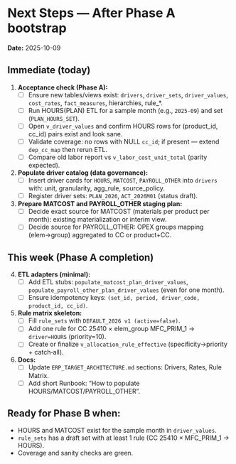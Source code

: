 # Next Steps — After Phase A bootstrap
**Date:** 2025-10-09

## Immediate (today)
1) **Acceptance check (Phase A):**
   - [ ] Ensure new tables/views exist: `drivers`, `driver_sets`, `driver_values`, `cost_rates`, `fact_measures`, hierarchies, rule_*.
   - [ ] Run HOURS(PLAN) ETL for a sample month (e.g., `2025-09`) and set (`PLAN_HOURS_SET`).
   - [ ] Open `v_driver_values` and confirm HOURS rows for (product_id, cc_id) pairs exist and look sane.
   - [ ] Validate coverage: no rows with NULL `cc_id`; if present — extend `dep_cc_map` then rerun ETL.
   - [ ] Compare old labor report vs `v_labor_cost_unit_total` (parity expected).

2) **Populate driver catalog (data governance):**
   - [ ] Insert driver cards for `HOURS`, `MATCOST`, `PAYROLL_OTHER` into `drivers` with: unit, granularity, agg_rule, source_policy.
   - [ ] Register driver sets: `PLAN_2026`, `ACT_2026M01` (status draft).

3) **Prepare MATCOST and PAYROLL_OTHER staging plan:**
   - [ ] Decide exact source for MATCOST (materials per product per month): existing materialization or interim view.
   - [ ] Decide source for PAYROLL_OTHER: OPEX groups mapping (elem→group) aggregated to CC or product+CC.

## This week (Phase A completion)
4) **ETL adapters (minimal):**
   - [ ] Add ETL stubs: `populate_matcost_plan_driver_values`, `populate_payroll_other_plan_driver_values` (even for one month).
   - [ ] Ensure idempotency keys: `(set_id, period, driver_code, product_id, cc_id)`.

5) **Rule matrix skeleton:**
   - [ ] Fill `rule_sets` with `DEFAULT_2026 v1 (active=false)`.
   - [ ] Add one rule for CC 25410 × elem_group MFC_PRIM_1 → `driver=HOURS` (priority=10).
   - [ ] Create or finalize `v_allocation_rule_effective` (specificity→priority + catch‑all).

6) **Docs:**
   - [ ] Update `ERP_TARGET_ARCHITECTURE.md` sections: Drivers, Rates, Rule Matrix.
   - [ ] Add short Runbook: “How to populate HOURS/MATCOST/PAYROLL_OTHER”.

## Ready for Phase B when:
- HOURS and MATCOST exist for the sample month in `driver_values`.
- `rule_sets` has a draft set with at least 1 rule (CC 25410 × MFC_PRIM_1 → HOURS).
- Coverage and sanity checks are green.
